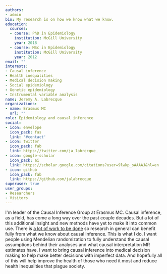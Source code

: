 ```yaml
---
authors:
- admin
bio: My research is on how we know what we know.
education:
  courses:
  - course: PhD in Epidemiology
    institution: McGill University
    year: 2018
  - course: MSc in Epidemiology
    institution: McGill University
    year: 2012
email: ""
interests:
- Causal inference
- Health inequalities
- Medical decision making
- Social epidemiology
- Genetic epidemiology
- Instrumental variable analysis
name: Jeremy A. Labrecque
organizations:
- name: Erasmus MC
  url: ""
role: Epidemiology and causal inference
social:
- icon: envelope
  icon_pack: fas
  link: '#contact'
- icon: twitter
  icon_pack: fab
  link: https://twitter.com/ja_labrecque_
- icon: google-scholar
  icon_pack: ai
  link: https://scholar.google.com/citations?user=9lwkp_sAAAAJ&hl=en
- icon: github
  icon_pack: fab
  link: https://github.com/jalabrecque
superuser: true
user_groups:
- Researchers
- Visitors
---
```


I'm leader of the Causal Inference Group at Erasmus MC. Causal inference, as a field, has come a long way over the past couple decades. But a lot of this additional insight and new methods have yet to make it into common use. There is [a lot of work to be done](https://www.jeremylabrecque.org/post/improving_methods/) so research in general can benefit fully from what we know about causal inference. This is what I do. I want people using Mendelian randomization to fully understand the causal assumptions behind their analyses and what causal interpretation MR estimates have. I want to bring causal inference into medical decision making to help make better decisions with imperfect data. And hopefully all of this will help improve the health of those who need it most and reduce health inequalities that plague society.